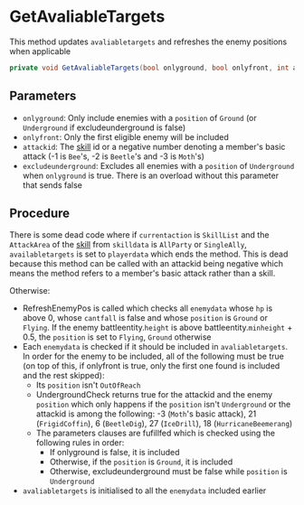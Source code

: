 # GetAvaliableTargets
This method updates `avaliabletargets` and refreshes the enemy positions when applicable

```cs
private void GetAvaliableTargets(bool onlyground, bool onlyfront, int attackid, bool excludeunderground)
```

## Parameters

- `onlyground`: Only include enemies with a `position` of `Ground` (or `Underground` if excludeunderground is false)
- `onlyfront`: Only the first eligible enemy will be included
- `attackid`: The [skill](../../Enums%20and%20IDs/Skills.md) id or a negative number denoting a member's basic attack (-1 is `Bee`'s, -2 is `Beetle`'s and -3 is `Moth`'s)
- `excludeunderground`: Excludes all enemies with a `position` of `Underground` when `onlyground` is true. There is an overload without this parameter that sends false

## Procedure

There is some dead code where if `currentaction` is `SkillList` and the `AttackArea` of the [skill](../../Enums%20and%20IDs/Skills.md) from `skilldata` is `AllParty` or `SingleAlly`, `availabletargets` is set to `playerdata` which ends the method. This is dead because this method can be called with an attackid being negative which means the method refers to a member's basic attack rather than a skill.

Otherwise:

- RefreshEnemyPos is called which checks all `enemydata` whose `hp` is above 0, whose `cantfall` is false and whose `position` is `Ground` or `Flying`. If the enemy battleentity.`height` is above battleentity.`minheight` + 0.5, the `position` is set to `Flying`, `Ground` otherwise
- Each `enemydata` is checked if it should be included in `avaliabletargets`. In order for the enemy to be included, all of the following must be true (on top of this, if onlyfront is true, only the first one found is included and the rest skipped):
    - Its `position` isn't `OutOfReach`
    - UndergroundCheck returns true for the attackid and the enemy `position` which only happens if the `position` isn't `Underground` or the attackid is among the following: -3 (`Moth`'s basic attack), 21 (`FrigidCoffin`), 6 (`BeetleDig`), 27 (`IceDrill`), 18 (`HurricaneBeemerang`)
    - The parameters clauses are fufillfed which is checked using the following rules in order:
        - If onlyground is false, it is included
        - Otherwise, if the `position` is `Ground`, it is included
        - Otherwise, excludeunderground must be false while `position` is `Underground`
- `avaliabletargets` is initialised to all the `enemydata` included earlier
